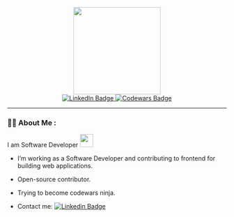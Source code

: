 <div id="header" align="center">
  <img src="https://media.giphy.com/media/qgQUggAC3Pfv687qPC/giphy.gif" width="200"/>
  
  <div id="badges">
    <a href="https://www.linkedin.com/in/aleksei-koziurov-1823b1219/">
      <img src="https://img.shields.io/badge/LinkedIn-blue?style=for-the-badge&logo=linkedin&logoColor=white" alt="LinkedIn Badge"/>
    </a>
    <a href="https://www.codewars.com/users/Leshe4ka">
      <img src="https://img.shields.io/badge/Codewars-red?style=for-the-badge&logo=codewars&logoColor=white" alt="Codewars Badge"/>
    </a>
  </div>
  
  <img src="https://komarev.com/ghpvc/?username=Leshe4ka&style=flat-square&color=blue" alt=""/>
</div>

---

### :technologist: About Me :
I am Software Developer <img src="https://media.giphy.com/media/WUlplcMpOCEmTGBtBW/giphy.gif" width="30">
  
- I’m working as a Software Developer and contributing to frontend for building web applications.

- Open-source contributor.

- Trying to become codewars ninja.

- Contact me:   [![Linkedin Badge](https://img.shields.io/badge/-AlekseiKoziurov-blue?style=flat&logo=Linkedin&logoColor=white)](https://www.linkedin.com/in/aleksei-koziurov-1823b1219/)
